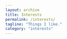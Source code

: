 ```yaml
---
layout: archive
title: Interests
permalink: /interests/
tagline: "Things I like."
category: "interests"
---
```

